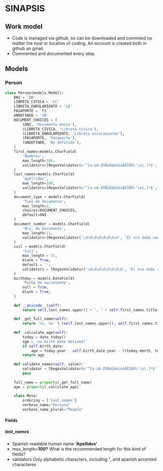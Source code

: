 # SINAPSIS

## Work model

* Code is managed via github, so can be downloaded and commited no matter the host or location of coding. An account is created both in github an gmail.
* Commented and documented every step.

## Models

### Person

```python
class Person(models.Model):
    DNI = 'DN'
    LIBRETA_CIVICA = 'LC'
    LIBRETA_ENROLAMIENTO = 'LE'
    PASAPORTE = 'PA'
    UNDEFINED = 'UN'
    DOCUMENT_CHOICES = (
        (DNI, 'Documento único'),
        (LIBRETA_CIVICA, 'Libreta cívica'),
        (LIBRETA_ENROLAMIENTO, 'Libreta enrolamiento'),
        (PASAPORTE, 'Pasaporte'),
        (UNDEFINED, 'No definido'),
    )
    first_names=models.CharField(
        'Nombres',
        max_length=100,
        validators=[RegexValidator(u'^[a-zA-ZñÑüÜáéíóúÁÉÍÓÚ\'\s\.]*$', 'Sólo se permiten caracteres al fabéticos')],
    )
    last_names=models.CharField(
        'Apellidos',
        max_length=100,
        validators=[RegexValidator(u'^[a-zA-ZñÑüÜáéíóúÁÉÍÓÚ\'\s\.]*$', 'Sólo se permiten caracteres al fabéticos')],
    )
    document_type = models.CharField(
        'Tipo de documento',
        max_length=2,
        choices=DOCUMENT_CHOICES,
        default=DNI
    )
    document_number = models.CharField(
        'Nro. de Documento',
        max_length=11,
        validators=[RegexValidator('\d\d\d\d\d\d\d\d', 'El nro debe constar de ocho dígitos sin espacios o puntos')],
    )
    cuil = models.CharField(
        'Cuil',
        max_length = 11,
        blank = True,
        default = '',
        validators = [RegexValidator('\d\d\d\d\d\d\d\d', 'El nro debe constar de once dígitos sin espacios o puntos')],
    )
    birthday = models.DateField(
        'Fecha de nacimiento',
        null = True,
        blank = True,
    )    
    
    def __unicode__(self):
        return self.last_names.upper() + ', ' + self.first_names.title()
    
    def _get_full_name(self):
        return '%s, %s' % (self.last_names.upper(), self.first_names.title())
    
    def _calculate_age(self):
        today = date.today()
        age = 'no birth date defined!'
        if self.birth_date:
            age = today.year - self.birth_date.year - ((today.month, today.day) < (self.birth_date.month, self.birth_date.day))
        return age
    
    def validate_names(self, value):
        validator = [RegexValidator(u'^[a-zA-ZñÑüÜáéíóúÁÉÍÓÚ\'\s\.]*$', 'Sólo se permiten caracteres al fabéticos')],
        pass
        
    full_name = property(_get_full_name)
    age = property(_calculate_age)
    
    class Meta:
        ordering = ['last_names']
        verbose_name="Persona"
        verbose_name_plural="People" 
``` 

#### Fields

##### last_names

* Spanish readable human name **'Apellidos'**
* max_length=**100?**
	What is the recommended length for this kind of fields?
* validators
	Only alphabetic characters, including **'**, and spanish accented characteres  